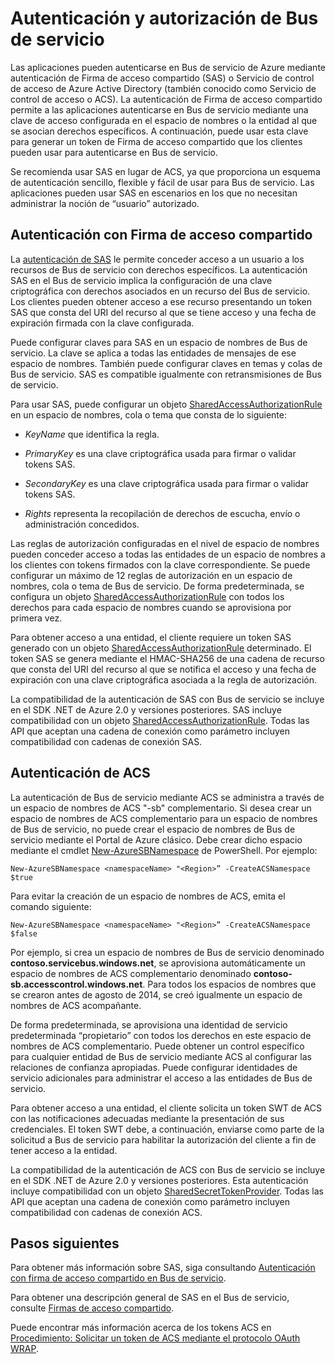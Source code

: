<properties 
   pageTitle="Autenticación y autorización de Bus de servicio | Microsoft Azure"
   description="Información general de la autenticación de Firma de acceso compartido (SAS)."
   services="service-bus"
   documentationCenter="na"
   authors="sethmanheim"
   manager="timlt"
   editor="tysonn" />
<tags 
   ms.service="service-bus"
   ms.devlang="na"
   ms.topic="article"
   ms.tgt_pltfrm="na"
   ms.workload="na"
   ms.date="12/09/2015"
   ms.author="sethm" />

# Autenticación y autorización de Bus de servicio

Las aplicaciones pueden autenticarse en Bus de servicio de Azure mediante autenticación de Firma de acceso compartido (SAS) o Servicio de control de acceso de Azure Active Directory (también conocido como Servicio de control de acceso o ACS). La autenticación de Firma de acceso compartido permite a las aplicaciones autenticarse en Bus de servicio mediante una clave de acceso configurada en el espacio de nombres o la entidad al que se asocian derechos específicos. A continuación, puede usar esta clave para generar un token de Firma de acceso compartido que los clientes pueden usar para autenticarse en Bus de servicio.

Se recomienda usar SAS en lugar de ACS, ya que proporciona un esquema de autenticación sencillo, flexible y fácil de usar para Bus de servicio. Las aplicaciones pueden usar SAS en escenarios en los que no necesitan administrar la noción de “usuario” autorizado.

## Autenticación con Firma de acceso compartido

La [autenticación de SAS](service-bus-sas-overview.md) le permite conceder acceso a un usuario a los recursos de Bus de servicio con derechos específicos. La autenticación SAS en el Bus de servicio implica la configuración de una clave criptográfica con derechos asociados en un recurso del Bus de servicio. Los clientes pueden obtener acceso a ese recurso presentando un token SAS que consta del URI del recurso al que se tiene acceso y una fecha de expiración firmada con la clave configurada.

Puede configurar claves para SAS en un espacio de nombres de Bus de servicio. La clave se aplica a todas las entidades de mensajes de ese espacio de nombres. También puede configurar claves en temas y colas de Bus de servicio. SAS es compatible igualmente con retransmisiones de Bus de servicio.

Para usar SAS, puede configurar un objeto [SharedAccessAuthorizationRule](https://msdn.microsoft.com/library/azure/microsoft.servicebus.messaging.sharedaccessauthorizationrule.aspx) en un espacio de nombres, cola o tema que consta de lo siguiente:

- *KeyName* que identifica la regla.

- *PrimaryKey* es una clave criptográfica usada para firmar o validar tokens SAS.

- *SecondaryKey* es una clave criptográfica usada para firmar o validar tokens SAS.

- *Rights* representa la recopilación de derechos de escucha, envío o administración concedidos.

Las reglas de autorización configuradas en el nivel de espacio de nombres pueden conceder acceso a todas las entidades de un espacio de nombres a los clientes con tokens firmados con la clave correspondiente. Se puede configurar un máximo de 12 reglas de autorización en un espacio de nombres, cola o tema de Bus de servicio. De forma predeterminada, se configura un objeto [SharedAccessAuthorizationRule](https://msdn.microsoft.com/library/azure/microsoft.servicebus.messaging.sharedaccessauthorizationrule.aspx) con todos los derechos para cada espacio de nombres cuando se aprovisiona por primera vez.

Para obtener acceso a una entidad, el cliente requiere un token SAS generado con un objeto [SharedAccessAuthorizationRule](https://msdn.microsoft.com/library/azure/microsoft.servicebus.messaging.sharedaccessauthorizationrule.aspx) determinado. El token SAS se genera mediante el HMAC-SHA256 de una cadena de recurso que consta del URI del recurso al que se notifica el acceso y una fecha de expiración con una clave criptográfica asociada a la regla de autorización.

La compatibilidad de la autenticación de SAS con Bus de servicio se incluye en el SDK .NET de Azure 2.0 y versiones posteriores. SAS incluye compatibilidad con un objeto [SharedAccessAuthorizationRule](https://msdn.microsoft.com/library/azure/microsoft.servicebus.messaging.sharedaccessauthorizationrule.aspx). Todas las API que aceptan una cadena de conexión como parámetro incluyen compatibilidad con cadenas de conexión SAS.

## Autenticación de ACS

La autenticación de Bus de servicio mediante ACS se administra a través de un espacio de nombres de ACS "-sb" complementario. Si desea crear un espacio de nombres de ACS complementario para un espacio de nombres de Bus de servicio, no puede crear el espacio de nombres de Bus de servicio mediante el Portal de Azure clásico. Debe crear dicho espacio mediante el cmdlet [New-AzureSBNamespace](https://msdn.microsoft.com/library/azure/dn495165.aspx) de PowerShell. Por ejemplo:

```
New-AzureSBNamespace <namespaceName> "<Region>” -CreateACSNamespace $true
```

Para evitar la creación de un espacio de nombres de ACS, emita el comando siguiente:

```
New-AzureSBNamespace <namespaceName> "<Region>” -CreateACSNamespace $false
```

Por ejemplo, si crea un espacio de nombres de Bus de servicio denominado **contoso.servicebus.windows.net**, se aprovisiona automáticamente un espacio de nombres de ACS complementario denominado **contoso-sb.accesscontrol.windows.net**. Para todos los espacios de nombres que se crearon antes de agosto de 2014, se creó igualmente un espacio de nombres de ACS acompañante.

De forma predeterminada, se aprovisiona una identidad de servicio predeterminada “propietario” con todos los derechos en este espacio de nombres de ACS complementario. Puede obtener un control específico para cualquier entidad de Bus de servicio mediante ACS al configurar las relaciones de confianza apropiadas. Puede configurar identidades de servicio adicionales para administrar el acceso a las entidades de Bus de servicio.

Para obtener acceso a una entidad, el cliente solicita un token SWT de ACS con las notificaciones adecuadas mediante la presentación de sus credenciales. El token SWT debe, a continuación, enviarse como parte de la solicitud a Bus de servicio para habilitar la autorización del cliente a fin de tener acceso a la entidad.

La compatibilidad de la autenticación de ACS con Bus de servicio se incluye en el SDK .NET de Azure 2.0 y versiones posteriores. Esta autenticación incluye compatibilidad con un objeto [SharedSecretTokenProvider](https://msdn.microsoft.com/library/azure/microsoft.servicebus.sharedsecrettokenprovider.aspx). Todas las API que aceptan una cadena de conexión como parámetro incluyen compatibilidad con cadenas de conexión ACS.

## Pasos siguientes

Para obtener más información sobre SAS, siga consultando [Autenticación con firma de acceso compartido en Bus de servicio](service-bus-shared-access-signature-authentication.md).

Para obtener una descripción general de SAS en el Bus de servicio, consulte [Firmas de acceso compartido](service-bus-sas-overview.md).

Puede encontrar más información acerca de los tokens ACS en [Procedimiento: Solicitar un token de ACS mediante el protocolo OAuth WRAP](https://msdn.microsoft.com/library/hh674475.aspx).

<!---HONumber=AcomDC_1217_2015-->